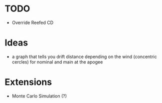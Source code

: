 # TODO
- Override Reefed CD


# Ideas
- a graph that tells you drift distance depending on the wind (concentric cercles) for nominal and main at the apogee

# Extensions
- Monte Carlo Simulation (?)